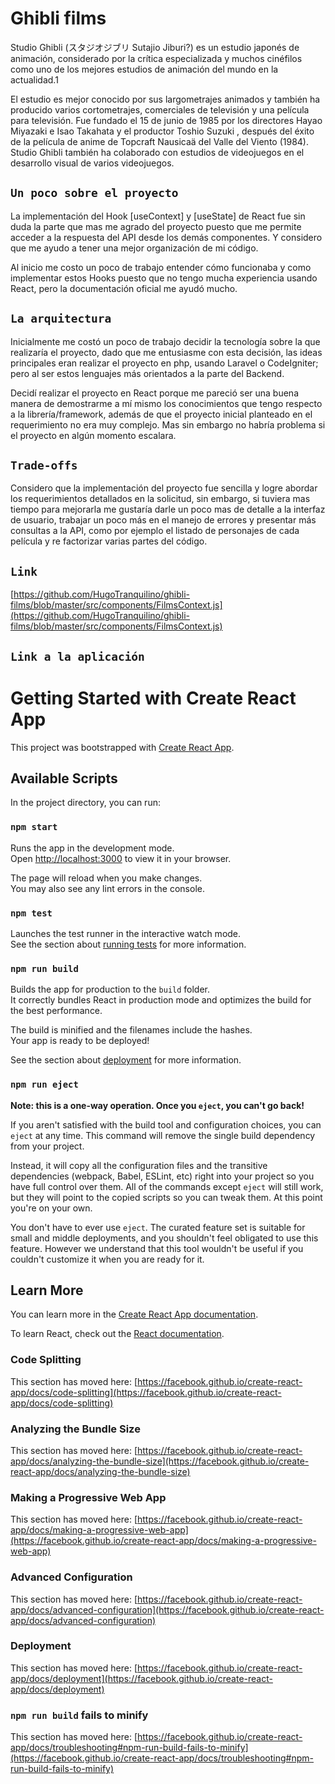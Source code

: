 # Ghibli films

Studio Ghibli (スタジオジブリ Sutajio Jiburi?) es un estudio japonés de animación, considerado por la crítica especializada y muchos cinéfilos como uno de los mejores estudios de animación del mundo en la actualidad.1

El estudio es mejor conocido por sus largometrajes animados y también ha producido varios cortometrajes, comerciales de televisión y una película para televisión. Fue fundado el 15 de junio de 1985 por los directores Hayao Miyazaki e Isao Takahata y el productor Toshio Suzuki , después del éxito de la película de anime de Topcraft Nausicaä del Valle del Viento (1984). Studio Ghibli también ha colaborado con estudios de videojuegos en el desarrollo visual de varios videojuegos.

## `Un poco sobre el proyecto`

La implementación del Hook [useContext] y [useState] de React fue sin duda la parte que mas me agrado del proyecto puesto que me permite acceder a la respuesta del API desde los demás componentes. Y considero que me ayudo a tener una mejor organización de mi código.

Al inicio me costo un poco de trabajo entender cómo funcionaba y como implementar estos Hooks puesto que no tengo mucha experiencia usando React, pero la documentación oficial me ayudó mucho.

## `La arquitectura`

Inicialmente me costó un poco de trabajo decidir la tecnología sobre la que realizaría el proyecto, dado que me entusiasme con esta decisión, las ideas principales eran realizar el proyecto en php, usando Laravel o CodeIgniter; pero al ser estos lenguajes más orientados a la parte del Backend.

Decidí realizar el proyecto en React porque me pareció ser una buena manera de demostrarme a mí mismo los conocimientos que tengo respecto a la librería/framework, además de que el proyecto inicial planteado en el requerimiento no era muy complejo. Mas sin embargo no habría problema si el proyecto en algún momento escalara. 

## `Trade-offs`

Considero que la implementación del proyecto fue sencilla y logre abordar los requerimientos detallados en la solicitud, sin embargo, si tuviera mas tiempo para mejorarla me gustaría darle un poco mas de detalle a la interfaz de usuario, trabajar un poco más en el manejo de errores y presentar más consultas a la API, como por ejemplo el listado de personajes de cada película y re factorizar varias partes del código.

## `Link`

[https://github.com/HugoTranquilino/ghibli-films/blob/master/src/components/FilmsContext.js](https://github.com/HugoTranquilino/ghibli-films/blob/master/src/components/FilmsContext.js)

## `Link a la aplicación`




# Getting Started with Create React App

This project was bootstrapped with [Create React App](https://github.com/facebook/create-react-app).

## Available Scripts

In the project directory, you can run:

### `npm start`

Runs the app in the development mode.\
Open [http://localhost:3000](http://localhost:3000) to view it in your browser.

The page will reload when you make changes.\
You may also see any lint errors in the console.

### `npm test`

Launches the test runner in the interactive watch mode.\
See the section about [running tests](https://facebook.github.io/create-react-app/docs/running-tests) for more information.

### `npm run build`

Builds the app for production to the `build` folder.\
It correctly bundles React in production mode and optimizes the build for the best performance.

The build is minified and the filenames include the hashes.\
Your app is ready to be deployed!

See the section about [deployment](https://facebook.github.io/create-react-app/docs/deployment) for more information.

### `npm run eject`

**Note: this is a one-way operation. Once you `eject`, you can't go back!**

If you aren't satisfied with the build tool and configuration choices, you can `eject` at any time. This command will remove the single build dependency from your project.

Instead, it will copy all the configuration files and the transitive dependencies (webpack, Babel, ESLint, etc) right into your project so you have full control over them. All of the commands except `eject` will still work, but they will point to the copied scripts so you can tweak them. At this point you're on your own.

You don't have to ever use `eject`. The curated feature set is suitable for small and middle deployments, and you shouldn't feel obligated to use this feature. However we understand that this tool wouldn't be useful if you couldn't customize it when you are ready for it.

## Learn More

You can learn more in the [Create React App documentation](https://facebook.github.io/create-react-app/docs/getting-started).

To learn React, check out the [React documentation](https://reactjs.org/).

### Code Splitting

This section has moved here: [https://facebook.github.io/create-react-app/docs/code-splitting](https://facebook.github.io/create-react-app/docs/code-splitting)

### Analyzing the Bundle Size

This section has moved here: [https://facebook.github.io/create-react-app/docs/analyzing-the-bundle-size](https://facebook.github.io/create-react-app/docs/analyzing-the-bundle-size)

### Making a Progressive Web App

This section has moved here: [https://facebook.github.io/create-react-app/docs/making-a-progressive-web-app](https://facebook.github.io/create-react-app/docs/making-a-progressive-web-app)

### Advanced Configuration

This section has moved here: [https://facebook.github.io/create-react-app/docs/advanced-configuration](https://facebook.github.io/create-react-app/docs/advanced-configuration)

### Deployment

This section has moved here: [https://facebook.github.io/create-react-app/docs/deployment](https://facebook.github.io/create-react-app/docs/deployment)

### `npm run build` fails to minify

This section has moved here: [https://facebook.github.io/create-react-app/docs/troubleshooting#npm-run-build-fails-to-minify](https://facebook.github.io/create-react-app/docs/troubleshooting#npm-run-build-fails-to-minify)
